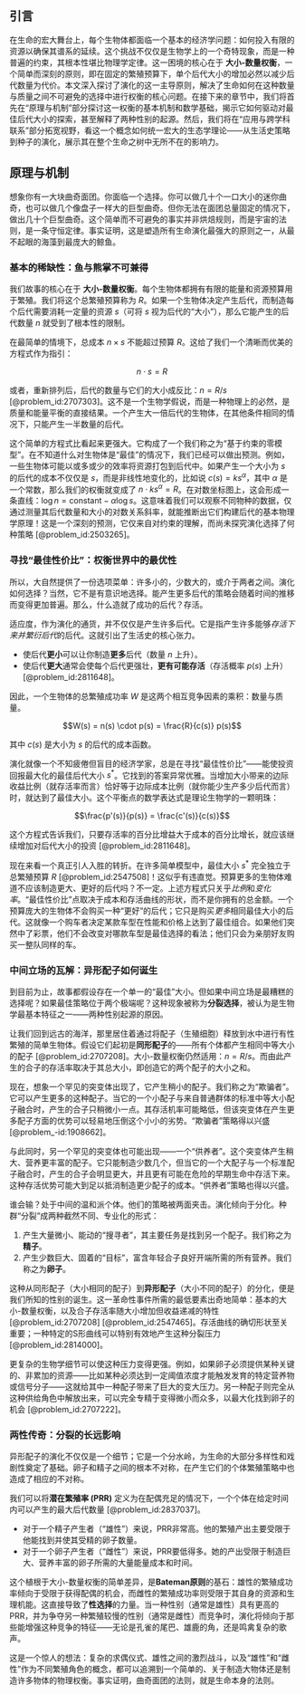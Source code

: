 ## 引言
在生命的宏大舞台上，每个生物体都面临一个基本的经济学问题：如何投入有限的资源以确保其谱系的延续。这个挑战不仅仅是生物学上的一个奇特现象，而是一种普遍的约束，其根本性堪比物理学定律。这一困境的核心在于 **大小-数量权衡**，一个简单而深刻的原则，即在固定的繁殖预算下，单个后代大小的增加必然以减少后代数量为代价。本文深入探讨了演化的这一主导原则，解决了生命如何在这种数量与质量之间不可避免的选择中进行权衡的核心问题。在接下来的章节中，我们将首先在“原理与机制”部分探讨这一权衡的基本机制和数学基础，揭示它如何驱动对最佳后代大小的探索，甚至解释了两种性别的起源。然后，我们将在“应用与跨学科联系”部分拓宽视野，看这一个概念如何统一宏大的生态学理论——从生活史策略到种子的演化，展示其在整个生命之树中无所不在的影响力。

## 原理与机制

想象你有一大块曲奇面团。你面临一个选择。你可以做几十个一口大小的迷你曲奇，也可以做几个像盘子一样大的巨型曲奇。但你无法在面团总量固定的情况下，做出几十个巨型曲奇。这个简单而不可避免的事实并非烘焙规则，而是宇宙的法则，是一条守恒定律。事实证明，这是塑造所有生命演化最强大的原则之一，从最不起眼的海藻到最庞大的鲸鱼。

### 基本的稀缺性：鱼与熊掌不可兼得

我们故事的核心在于 **大小-数量权衡**。每个生物体都拥有有限的能量和资源预算用于繁殖。我们将这个总繁殖预算称为 $R$。如果一个生物体决定产生后代，而制造每个后代需要消耗一定量的资源 $s$（可将 $s$ 视为后代的“大小”），那么它能产生的后代数量 $n$ 就受到了根本性的限制。

在最简单的情境下，总成本 $n \times s$ 不能超过预算 $R$。这给了我们一个清晰而优美的方程式作为指引：

$$n \cdot s = R$$

或者，重新排列后，后代的数量与它们的大小成反比：$n = R/s$ [@problem_id:2707303]。这不是一个生物学假说，而是一种物理上的必然，是质量和能量平衡的直接结果。一个产生大一倍后代的生物体，在其他条件相同的情况下，只能产生一半数量的后代。

这个简单的方程式比看起来更强大。它构成了一个我们称之为“基于约束的零模型”。在不知道什么对生物体是“最佳”的情况下，我们已经可以做出预测。例如，一些生物体可能以或多或少的效率将资源打包到后代中。如果产生一个大小为 $s$ 的后代的成本不仅仅是 $s$，而是非线性地变化的，比如说 $c(s) = k s^{\alpha}$，其中 $\alpha$ 是一个常数，那么我们的权衡就变成了 $n \cdot k s^{\alpha} = R$。在对数坐标图上，这会形成一条直线：$\log n = \text{constant} - \alpha \log s$。这意味着我们可以观察不同物种的数据，仅通过测量其后代数量和大小的对数关系斜率，就能推断出它们构建后代的基本物理学原理！这是一个深刻的预测，它仅来自对约束的理解，而尚未探究演化选择了何种策略 [@problem_id:2503265]。

### 寻找“最佳性价比”：权衡世界中的最优性

所以，大自然提供了一份选项菜单：许多小的，少数大的，或介于两者之间。演化如何选择？当然，它不是有意识地选择。能产生更多后代的策略会随着时间的推移而变得更加普遍。那么，什么造就了成功的后代？存活。

适应度，作为演化的通货，并不仅仅是产生许多后代。它是指产生许多能够*存活下来并繁衍后代*的后代。这就引出了生活史的核心张力。

*   使后代**更小**可以让你制造**更多**后代（数量 $n$ 上升）。
*   使后代**更大**通常会使每个后代更强壮，**更有可能存活**（存活概率 $p(s)$ 上升）[@problem_id:2811648]。

因此，一个生物体的总繁殖成功率 $W$ 是这两个相互竞争因素的乘积：数量与质量。

$$W(s) = n(s) \cdot p(s) = \frac{R}{c(s)} p(s)$$

其中 $c(s)$ 是大小为 $s$ 的后代的成本函数。

演化就像一个不知疲倦但盲目的经济学家，总是在寻找“最佳性价比”——能使投资回报最大化的最佳后代大小 $s^*$。它找到的答案异常优雅。当增加大小带来的边际收益比例（就存活率而言）恰好等于边际成本比例（就你能少生产多少后代而言）时，就达到了最佳大小。这个平衡点的数学表达式是理论生物学的一颗明珠：

$$\frac{p'(s)}{p(s)} = \frac{c'(s)}{c(s)}$$

这个方程式告诉我们，只要存活率的百分比增益大于成本的百分比增长，就应该继续增加对后代大小的投资 [@problem_id:2811648]。

现在来看一个真正引人入胜的转折。在许多简单模型中，最佳大小 $s^*$ 完全独立于总繁殖预算 $R$ [@problem_id:2547508]！这似乎有违直觉。预算更多的生物体难道不应该制造更大、更好的后代吗？不一定。上述方程式只关乎*比例*和*变化率*。“最佳性价比”点取决于成本和存活曲线的形状，而不是你拥有的总金额。一个预算庞大的生物体不会购买一种“更好”的后代；它只是购买*更多*相同最佳大小的后代。这就像一个购车者决定某款车型在性能和价格上达到了最佳组合。如果他们突然中了彩票，他们不会改变对哪款车型是最佳选择的看法；他们只会为亲朋好友购买一整队同样的车。

### 中间立场的瓦解：异形配子如何诞生

到目前为止，故事都假设存在一个单一的“最佳”大小。但如果中间立场是最糟糕的选择呢？如果最佳策略位于两个极端呢？这种现象被称为**分裂选择**，被认为是生物学最基本特征之一——两种性别起源的原因。

让我们回到远古的海洋，那里居住着通过将配子（生殖细胞）释放到水中进行有性繁殖的简单生物体。假设它们起初是**同形配子**的——所有个体都产生相同中等大小的配子 [@problem_id:2707208]。大小-数量权衡仍然适用：$n = R/s$。而由此产生的合子的存活率取决于其总大小，即创造它的两个配子的大小之和。

现在，想象一个罕见的突变体出现了，它产生稍小的配子。我们称之为“欺骗者”。它可以产生更多的这种配子。当它的一个小配子与来自普通群体的标准中等大小配子融合时，产生的合子只稍微小一点。其存活机率可能略低，但该突变体在产生更多配子方面的优势可以轻易地压倒这个小小的劣势。“欺骗者”策略得以兴盛 [@problem_-id:1908662]。

与此同时，另一个罕见的突变体也可能出现——一个“供养者”。这个突变体产生稍大、营养更丰富的配子。它只能制造少数几个，但当它的一个大配子与一个标准配子融合时，产生的合子会明显更大，并且更有可能在危险的早期生命中存活下来。这种存活优势可能大到足以抵消制造更少配子的成本。“供养者”策略也得以兴盛。

谁会输？处于中间的温和派个体。他们的策略被两面夹击。演化倾向于分化。种群“分裂”成两种截然不同、专业化的形式：

1.  产生大量微小、能动的“搜寻者”，其主要任务是找到另一个配子。我们称之为**精子**。
2.  产生少数巨大、固着的“目标”，富含年轻合子良好开端所需的所有营养。我们称之为**卵子**。

这种从同形配子（大小相同的配子）到**异形配子**（大小不同的配子）的分化，便是我们所知的性别的诞生。这一革命性事件所需的最低要素出奇地简单：基本的大小-数量权衡，以及合子存活率随大小增加但收益递减的特性 [@problem_id:2707208] [@problem_id:2547465]。存活曲线的确切形状至关重要；一种特定的S形曲线可以特别有效地产生这种分裂压力 [@problem_id:2814000]。

更复杂的生物学细节可以使这种压力变得更强。例如，如果卵子必须提供某种关键的、非累加的资源——比如某种必须达到一定阈值浓度才能触发发育的特定营养物或信号分子——这就给其中一种配子带来了巨大的变大压力。另一种配子则完全从这种供给角色中解放出来，可以完全专精于变得微小而众多，以最大化找到卵子的机会 [@problem_id:2707222]。

### 两性传奇：分裂的长远影响

异形配子的演化不仅仅是一个细节；它是一个分水岭，为生命的大部分多样性和戏剧性奠定了基础。卵子和精子之间的根本不对称，在产生它们的个体繁殖策略中也造成了相应的不对称。

我们可以将**潜在繁殖率 (PRR)** 定义为在配偶充足的情况下，一个个体在给定时间内可以产生的最大后代数量 [@problem_id:2837037]。

*   对于一个精子产生者（“雄性”）来说，PRR非常高。他的繁殖产出主要受限于他能找到并使其受精的卵子数量。
*   对于一个卵子产生者（“雌性”）来说，PRR要低得多。她的产出受限于制造巨大、营养丰富的卵子所需的大量能量成本和时间。

这个植根于大小-数量权衡的简单差异，是**Bateman原则**的基石：雄性的繁殖成功率倾向于受限于获得配偶的机会，而雌性的繁殖成功率则受限于其自身的资源和生理机能。这直接导致了**性选择**的力量。当一种性别（通常是雄性）具有更高的PRR，并为争夺另一种繁殖较慢的性别（通常是雌性）而竞争时，演化将倾向于那些能增强这种竞争的特征——无论是孔雀的尾巴、雄鹿的角，还是鸣禽复杂的歌声。

这是一个惊人的想法：复杂的求偶仪式、雄性之间的激烈战斗，以及“雄性”和“雌性”作为不同繁殖角色的概念，都可以追溯到一个简单的、关于制造大物体还是制造许多物体的物理权衡。事实证明，曲奇面团的法则，就是生命本身的法则。

